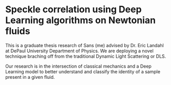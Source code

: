 # Speckle correlation using Deep Learning algorithms on Newtonian fluids

This is a graduate thesis research of Sans (me) advised by Dr. Eric Landahl at DePaul University Department of Physics. We are deploying a novel technique braching off from the traditional Dynamic Light Scattering or DLS. 

Our research is in the intersection of classical mechanics and a Deep Learning model to better understand and classify the identity of a sample present in a given fluid. 
